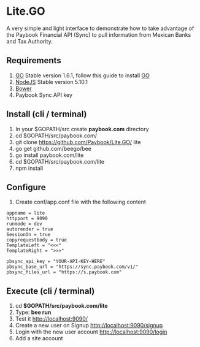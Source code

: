 # Lite.GO
A very simple and light interface to demonstrate how to take advantage of the Paybook Financial API (Sync) to pull information from Mexican Banks and Tax Authority.

## Requirements
1. [GO](https://golang.org/dl/) Stable version 1.6.1, follow this guide to install [GO](https://golang.org/doc/install)
2. [NodeJS](https://nodejs.org/en/) Stable version 5.10.1
3. [Bower](http://bower.io)
4. Paybook Sync API key

## Install (cli / terminal)
1. In your $GOPATH/src create **paybook.com** directory 
2. cd $GOPATH/src/paybook.com/
3. git clone https://github.com/Paybook/Lite.GO/ lite
4. go get github.com/beego/bee
5. go install paybook.com/lite
6. cd $GOPATH/src/paybook.com/lite
7. npm install

## Configure
1. Create conf/app.conf file with the following content
```
appname = lite
httpport = 9090
runmode = dev
autorender = true
SessionOn = true
copyrequestbody = true
TemplateLeft = "<<<"
TemplateRight = ">>>"

pbsync_api_key = "YOUR-API-KEY-HERE"
pbsync_base_url = "https://sync.paybook.com/v1/"
pbsync_files_url = "https://s.paybook.com"
```

## Execute (cli / terminal)
1. cd **$GOPATH/src/paybook.com/lite**
2. Type: **bee run**
3. Test it [http://localhost:9090/](http://localhost:9090/)
4. Create a new user on Signup [http://localhost:9090/signup](http://localhost:9090/signup)
5. Login with the new user account [http://localhost:9090/login](http://localhost:9090/login)
6. Add a site account